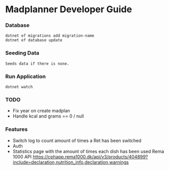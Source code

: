 # Madplanner Developer Guide

### Database 
    dotnet ef migrations add migration-name
    dotnet ef database update 

### Seeding Data
    Seeds data if there is none.

### Run Application
    dotnet watch

### TODO
 - Fix year on create madplan
 - Handle kcal and grams == 0 / null

### Features
 - Switch log to count amount of times a Ret has been switched
 - Auth
 - Statistics page with the amount of times each dish has been used
Rema 1000 API
https://cphapp.rema1000.dk/api/v3/products/404899?include=declaration,nutrition_info,declaration,warnings